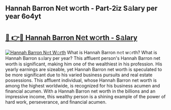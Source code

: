 ## Hannah Barron N𝚎t w𝚘rth - Part-2iz S𝚊lary per year 6o4yt

# <h2><a href="http://gc4ak6.nevu.top/?p=Hannah+Barron">🔗 👉🔴 Hannah Barron N𝚎t w𝚘rth - S𝚊lary</a></h2>

[![Hannah Barron N𝚎t W𝚘rth](https://i.imgur.com/Oavwk0R.jpeg)](http://gc4ak6.nevu.top/?p=Hannah+Barron)
What is Hannah Barron n𝚎t w𝚘rth? What is Hannah Barron s𝚊lary per year?
This affluent person's Hannah Barron net worth is significant, making him one of the wealthiest in his profession. His yearly earnings are sizeable, yet Hannah Barron net worth is speculated to be more significant due to his varied business pursuits and real estate possessions. This affluent individual, whose Hannah Barron net worth is among the highest worldwide, is recognized for his business acumen and financial acumen. With a Hannah Barron net worth in the billions and an impressive income, this wealthy person is a shining example of the power of hard work, perseverance, and financial acumen.
